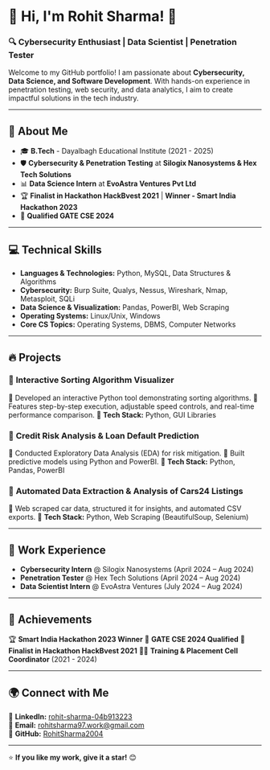 # 👋 Hi, I'm Rohit Sharma! 🚀

### 🔍 Cybersecurity Enthusiast | Data Scientist | Penetration Tester

Welcome to my GitHub portfolio! I am passionate about **Cybersecurity, Data Science, and Software Development**. With hands-on experience in penetration testing, web security, and data analytics, I aim to create impactful solutions in the tech industry.

---

## 📌 About Me
- 🎓 **B.Tech** - Dayalbagh Educational Institute (2021 - 2025)
- 🛡️ **Cybersecurity & Penetration Testing** at **Silogix Nanosystems & Hex Tech Solutions**
- 📊 **Data Science Intern** at **EvoAstra Ventures Pvt Ltd**
- 🏆 **Finalist in Hackathon HackBvest 2021** | **Winner - Smart India Hackathon 2023**
- 🎯 **Qualified GATE CSE 2024**

---

## 💻 Technical Skills
- **Languages & Technologies:** Python, MySQL, Data Structures & Algorithms
- **Cybersecurity:** Burp Suite, Qualys, Nessus, Wireshark, Nmap, Metasploit, SQLi
- **Data Science & Visualization:** Pandas, PowerBI, Web Scraping
- **Operating Systems:** Linux/Unix, Windows
- **Core CS Topics:** Operating Systems, DBMS, Computer Networks

---

## 🔥 Projects
### 📌 **Interactive Sorting Algorithm Visualizer**
🔹 Developed an interactive Python tool demonstrating sorting algorithms. 
🔹 Features step-by-step execution, adjustable speed controls, and real-time performance comparison.
🔹 **Tech Stack:** Python, GUI Libraries

### 📌 **Credit Risk Analysis & Loan Default Prediction**
🔹 Conducted Exploratory Data Analysis (EDA) for risk mitigation.
🔹 Built predictive models using Python and PowerBI.
🔹 **Tech Stack:** Python, Pandas, PowerBI

### 📌 **Automated Data Extraction & Analysis of Cars24 Listings**
🔹 Web scraped car data, structured it for insights, and automated CSV exports.
🔹 **Tech Stack:** Python, Web Scraping (BeautifulSoup, Selenium)

---

## 💼 Work Experience
- **Cybersecurity Intern** @ Silogix Nanosystems (April 2024 – Aug 2024)
- **Penetration Tester** @ Hex Tech Solutions (April 2024 – Aug 2024)
- **Data Scientist Intern** @ EvoAstra Ventures (July 2024 – Aug 2024)

---

## 🚀 Achievements
🏆 **Smart India Hackathon 2023 Winner**
🎯 **GATE CSE 2024 Qualified**
📢 **Finalist in Hackathon HackBvest 2021**
👨‍💼 **Training & Placement Cell Coordinator** (2021 - 2024)

---

## 🌍 Connect with Me
🔗 **LinkedIn:** [rohit-sharma-04b913223](https://www.linkedin.com/in/rohit-sharma-04b913223)  
📧 **Email:** rohitsharma97.work@gmail.com  
📂 **GitHub:** [RohitSharma2004](https://github.com/RohitSharma2004)

---

⭐ **If you like my work, give it a star!** 😊
